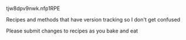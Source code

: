 tjw8dpv9nwk.nfp1RPE

Recipes and methods that have version tracking so I don't get confused<br>

Please submit changes to recipes as you bake and eat<br>
